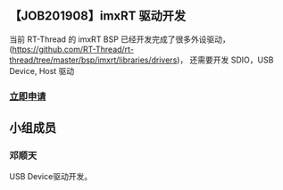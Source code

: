 ## 【JOB201908】imxRT 驱动开发

当前 RT-Thread 的 imxRT BSP 已经开发完成了很多外设驱动，(https://github.com/RT-Thread/rt-thread/tree/master/bsp/imxrt/libraries/drivers)， 还需要开发 SDIO，USB Device, Host 驱动

### [立即申请]( https://github.com/RT-Thread/community-activities/edit/master/2019/JOB201908.md )

## 小组成员

### 邓顺天

USB Device驱动开发。
